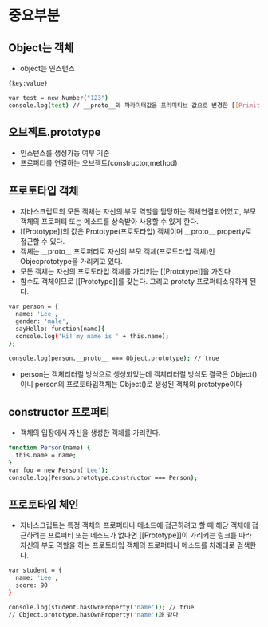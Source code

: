 # 중요부분 

## Object는 객체

- object는 인스턴스

```sh
{key:value}
```

```sh
var test = new Number("123")
console.log(test) // __proto__와 파라미터값을 프리미티브 값으로 변경한 [[PrimitiveValue]]가 있음
```

## 오브젝트.prototype

- 인스턴스를 생성가능 여부 기준
- 프로퍼티를 연결하는 오브젝트(constructor,method)

## 프로토타입 객체

- 자바스크립트의 모든 객체는 자신의 부모 역할을 담당하는 객체연결되어있고,
  부모 객체의 프로퍼티 또는 메소드를 상속받아 사용할 수 있게 한다.
- [[Prototype]]의 값은 Prototype(프로토타입) 객체이며 \_\_proto\_\_ property로 접근할 수 있다.
- 객체는 \_\_proto\_\_ 프로퍼티로 자신의 부모 객체(프로토타입 객체)인 Objecprototype을 가리키고 있다.
- 모든 객체는 자신의 프로토타입 객체를 가리키는 [[Prototype]]을 가진다
- 함수도 객체이므로 [[Prototype]]를 갖는다. 그리고 prototy 프로퍼티소유하게 된다.

```sh
var person = {
  name: 'Lee',
  gender: 'male',
  sayHello: function(name){
  console.log('Hi! my name is ' + this.name);
};

console.log(person.__proto__ === Object.prototype); // true
```

- person는 객체리터럴 방식으로 생성되었는데 객체리터럴 방식도 결국은 Object()이니 person의 프로토타입객체는 Object()로 생성된 객체의 prototype이다

## constructor 프로퍼티

- 객체의 입장에서 자신을 생성한 객체를 가리킨다.

```sh
function Person(name) {
  this.name = name;
}
var foo = new Person('Lee');
console.log(Person.prototype.constructor === Person);
```

## 프로토타입 체인

- 자바스크립트는 특정 객체의 프로퍼티나 메소드에 접근하려고 할 때 해당 객체에 접근하려는 프로퍼티 또는 메소드가 없다면 [[Prototype]]이 가리키는 링크를 따라 자신의 부모 역할을 하는 프로토타입 객체의 프로퍼티나 메소드를 차례대로 검색한다.

```sh
var student = {
  name: 'Lee',
  score: 90
}

console.log(student.hasOwnProperty('name')); // true
// Object.prototype.hasOwnProperty('name')과 같다
```
